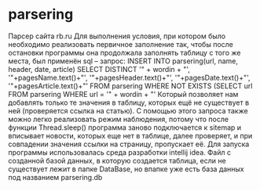 # parsering
Парсер сайта rb.ru
Для выполнения условия, при котором было необходимо реализовать первичное заполнение так, чтобы после остановки программы она продолжала заполнять таблицу с того же места, был применён sql – запрос:
INSERT INTO parsering(url, name, header, date, article) SELECT DISTINCT '" + wordin + "', '"+pagesName.text()+"', '"+pagesHeader.text()+"', '"+pagesDate.text()+"', '"+pagesArticle.text()+"' FROM parsering WHERE NOT EXISTS (SELECT url FROM parsering WHERE url  = '" + wordin + "'
 Который позволяет нам добавлять только те значения в таблицу, которых ещё не существует в ней (проверяется ссылка на статью). С помощью этого запроса также можно легко реализовать режим наблюдения, потому что после функции Thread.sleep() программа заново подключается к sitemap и вписывает новости, которых еще нет в таблице, далее проверяет, и при совпадении значения ссылки на страницу, пропускает её.
Для запуска программы использовалась среда разработки intellij idea.
Файл с созданной базой данных, в которую создается таблица, если не существует лежит в папке DataBase, но впапке уже есть база данных под названием parsering.db
